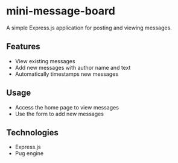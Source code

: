 # mini-message-board

A simple Express.js application for posting and viewing messages.

## Features

- View existing messages
- Add new messages with author name and text
- Automatically timestamps new messages

## Usage

- Access the home page to view messages
- Use the form to add new messages

## Technologies

- Express.js
- Pug engine